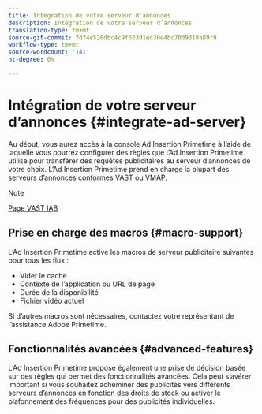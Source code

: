 ```yaml
---
title: Intégration de votre serveur d’annonces
description: Intégration de votre serveur d’annonces
translation-type: tm+mt
source-git-commit: 7d74e526dbc4c9f623d1ec30e4bc70d9318a89f9
workflow-type: tm+mt
source-wordcount: '141'
ht-degree: 0%

---
```



# Intégration de votre serveur d’annonces {#integrate-ad-server}

Au début, vous aurez accès à la console Ad Insertion Primetime à l’aide de laquelle vous pourrez configurer des règles que l’Ad Insertion Primetime utilise pour transférer des requêtes publicitaires au serveur d’annonces de votre choix. L’Ad Insertion Primetime prend en charge la plupart des serveurs d’annonces conformes VAST ou VMAP.

>[!NOTE]
>
>[Page VAST IAB](https://www.iab.com/guidelines/digital-video-ad-serving-template-vast)

## Prise en charge des macros {#macro-support}

L’Ad Insertion Primetime active les macros de serveur publicitaire suivantes pour tous les flux :

* Vider le cache
* Contexte de l’application ou URL de page
* Durée de la disponibilité
* Fichier vidéo actuel

<!--For technical information regarding specific ad servers or ad macros, see [Supported ad servers and macros](supported-ad-servers-and-macros.md).-->

Si d’autres macros sont nécessaires, contactez votre représentant de l’assistance Adobe Primetime.

## Fonctionnalités avancées {#advanced-features}

L’Ad Insertion Primetime propose également une prise de décision basée sur des règles qui permet des fonctionnalités avancées. Cela peut s’avérer important si vous souhaitez acheminer des publicités vers différents serveurs d’annonces en fonction des droits de stock ou activer le plafonnement des fréquences pour des publicités individuelles. <!--For more information, see [Advanced Features](route-ads-based-on-rules.md).-->
